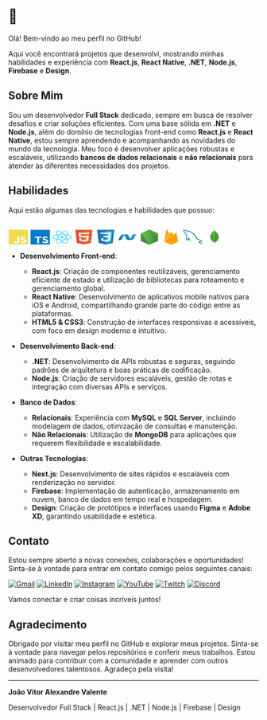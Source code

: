 # 👋

Olá! Bem-vindo ao meu perfil no GitHub!

Aqui você encontrará projetos que desenvolvi, mostrando minhas habilidades e experiência com **React.js**, **React Native**, **.NET**, **Node.js**, **Firebase** e **Design**.

## Sobre Mim

Sou um desenvolvedor **Full Stack** dedicado, sempre em busca de resolver desafios e criar soluções eficientes. Com uma base sólida em **.NET** e **Node.js**, além do domínio de tecnologias front-end como **React.js** e **React Native**, estou sempre aprendendo e acompanhando as novidades do mundo da tecnologia. Meu foco é desenvolver aplicações robustas e escaláveis, utilizando **bancos de dados relacionais** e **não relacionais** para atender às diferentes necessidades dos projetos.

## Habilidades

Aqui estão algumas das tecnologias e habilidades que possuo:

<div style="display: inline_block"><br>
  <img align="center" alt="Valente-Js" height="30" width="40" src="https://raw.githubusercontent.com/devicons/devicon/master/icons/javascript/javascript-plain.svg">
  <img align="center" alt="Valente-Ts" height="30" width="40" src="https://raw.githubusercontent.com/devicons/devicon/master/icons/typescript/typescript-plain.svg">
  <img align="center" alt="Valente-React" height="30" width="40" src="https://raw.githubusercontent.com/devicons/devicon/master/icons/react/react-original.svg">
  <img align="center" alt="Valente-HTML" height="30" width="40" src="https://raw.githubusercontent.com/devicons/devicon/master/icons/html5/html5-original.svg">
  <img align="center" alt="Valente-CSS" height="30" width="40" src="https://raw.githubusercontent.com/devicons/devicon/master/icons/css3/css3-original.svg">
  <img align="center" alt=".NET" height="30" width="40" src="https://raw.githubusercontent.com/devicons/devicon/master/icons/dot-net/dot-net-original.svg">
  <img align="center" alt="Node.js" height="30" width="40" src="https://raw.githubusercontent.com/devicons/devicon/master/icons/nodejs/nodejs-original.svg">
  <img align="center" alt="Firebase" height="30" width="40" src="https://raw.githubusercontent.com/devicons/devicon/master/icons/firebase/firebase-plain.svg">
  <img align="center" alt="SQL" height="30" width="40" src="https://raw.githubusercontent.com/devicons/devicon/master/icons/mysql/mysql-original.svg">
  <img align="center" alt="MongoDB" height="30" width="40" src="https://raw.githubusercontent.com/devicons/devicon/master/icons/mongodb/mongodb-original.svg">
</div>

- **Desenvolvimento Front-end**:
  - **React.js**: Criação de componentes reutilizáveis, gerenciamento eficiente de estado e utilização de bibliotecas para roteamento e gerenciamento global.
  - **React Native**: Desenvolvimento de aplicativos mobile nativos para iOS e Android, compartilhando grande parte do código entre as plataformas.
  - **HTML5 & CSS3**: Construção de interfaces responsivas e acessíveis, com foco em design moderno e intuitivo.

- **Desenvolvimento Back-end**:
  - **.NET**: Desenvolvimento de APIs robustas e seguras, seguindo padrões de arquitetura e boas práticas de codificação.
  - **Node.js**: Criação de servidores escaláveis, gestão de rotas e integração com diversas APIs e serviços.

- **Banco de Dados**:
  - **Relacionais**: Experiência com **MySQL** e **SQL Server**, incluindo modelagem de dados, otimização de consultas e manutenção.
  - **Não Relacionais**: Utilização de **MongoDB** para aplicações que requerem flexibilidade e escalabilidade.

- **Outras Tecnologias**:
  - **Next.js**: Desenvolvimento de sites rápidos e escaláveis com renderização no servidor.
  - **Firebase**: Implementação de autenticação, armazenamento em nuvem, banco de dados em tempo real e hospedagem.
  - **Design**: Criação de protótipos e interfaces usando **Figma** e **Adobe XD**, garantindo usabilidade e estética.

## Contato

Estou sempre aberto a novas conexões, colaborações e oportunidades! Sinta-se à vontade para entrar em contato comigo pelos seguintes canais:

<div> 
  <a href="mailto:valentejoao.dev@gmail.com"><img src="https://img.shields.io/badge/-Gmail-%23333?style=for-the-badge&logo=gmail&logoColor=white" alt="Gmail" target="_blank"></a>
  <a href="https://www.linkedin.com/in/jo%C3%A3o-vitor-alexandre-valente-32b45b21b/" target="_blank"><img src="https://img.shields.io/badge/-LinkedIn-%230077B5?style=for-the-badge&logo=linkedin&logoColor=white" alt="LinkedIn"></a> 
  <a href="https://www.instagram.com/valen_vitor" target="_blank"><img src="https://img.shields.io/badge/-Instagram-%23E4405F?style=for-the-badge&logo=instagram&logoColor=white" alt="Instagram"></a> 
  <a href="https://www.youtube.com/channel/UChBHDmTgo7hV3YabqIQN4bg" target="_blank"><img src="https://img.shields.io/badge/YouTube-FF0000?style=for-the-badge&logo=youtube&logoColor=white" alt="YouTube"></a>
  <a href="https://www.twitch.tv/valentebrothers" target="_blank"><img src="https://img.shields.io/badge/Twitch-9146FF?style=for-the-badge&logo=twitch&logoColor=white" alt="Twitch"></a>
  <a href="https://discord.gg/wP3JXHkMbs" target="_blank"><img src="https://img.shields.io/badge/Discord-7289DA?style=for-the-badge&logo=discord&logoColor=white" alt="Discord"></a> 
</div>

Vamos conectar e criar coisas incríveis juntos!

## Agradecimento

Obrigado por visitar meu perfil no GitHub e explorar meus projetos. Sinta-se à vontade para navegar pelos repositórios e conferir meus trabalhos. Estou animado para contribuir com a comunidade e aprender com outros desenvolvedores talentosos. Agradeço pela visita!

---

**João Vitor Alexandre Valente**

Desenvolvedor Full Stack | React.js | .NET | Node.js | Firebase | Design
